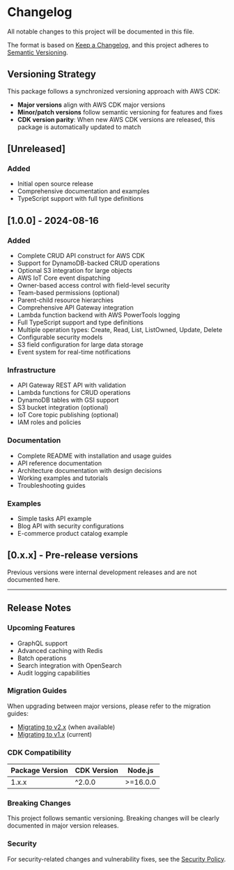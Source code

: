 # Changelog

All notable changes to this project will be documented in this file.

The format is based on [Keep a Changelog](https://keepachangelog.com/en/1.0.0/),
and this project adheres to [Semantic Versioning](https://semver.org/spec/v2.0.0.html).

## Versioning Strategy

This package follows a synchronized versioning approach with AWS CDK:
- **Major versions** align with AWS CDK major versions
- **Minor/patch versions** follow semantic versioning for features and fixes
- **CDK version parity**: When new AWS CDK versions are released, this package is automatically updated to match

## [Unreleased]

### Added
- Initial open source release
- Comprehensive documentation and examples
- TypeScript support with full type definitions

## [1.0.0] - 2024-08-16

### Added
- Complete CRUD API construct for AWS CDK
- Support for DynamoDB-backed CRUD operations
- Optional S3 integration for large objects
- AWS IoT Core event dispatching
- Owner-based access control with field-level security
- Team-based permissions (optional)
- Parent-child resource hierarchies
- Comprehensive API Gateway integration
- Lambda function backend with AWS PowerTools logging
- Full TypeScript support and type definitions
- Multiple operation types: Create, Read, List, ListOwned, Update, Delete
- Configurable security models
- S3 field configuration for large data storage
- Event system for real-time notifications

### Infrastructure
- API Gateway REST API with validation
- Lambda functions for CRUD operations
- DynamoDB tables with GSI support
- S3 bucket integration (optional)
- IoT Core topic publishing (optional)
- IAM roles and policies

### Documentation
- Complete README with installation and usage guides
- API reference documentation
- Architecture documentation with design decisions
- Working examples and tutorials
- Troubleshooting guides

### Examples
- Simple tasks API example
- Blog API with security configurations
- E-commerce product catalog example

## [0.x.x] - Pre-release versions

Previous versions were internal development releases and are not documented here.

---

## Release Notes

### Upcoming Features
- GraphQL support
- Advanced caching with Redis
- Batch operations
- Search integration with OpenSearch
- Audit logging capabilities

### Migration Guides

When upgrading between major versions, please refer to the migration guides:
- [Migrating to v2.x](docs/migrations/v2.md) (when available)
- [Migrating to v1.x](docs/migrations/v1.md) (current)

### CDK Compatibility

| Package Version | CDK Version | Node.js |
|----------------|-------------|---------|
| 1.x.x          | ^2.0.0      | >=16.0.0|

### Breaking Changes

This project follows semantic versioning. Breaking changes will be clearly documented in major version releases.

### Security

For security-related changes and vulnerability fixes, see the [Security Policy](SECURITY.md).
